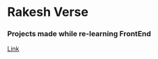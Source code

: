 # Rakesh Verse
### Projects made while re-learning FrontEnd

[Link](https://github.com/rakeshVerse/Relearning-FrontEnd-from-MDN/tree/main/firstProject)
